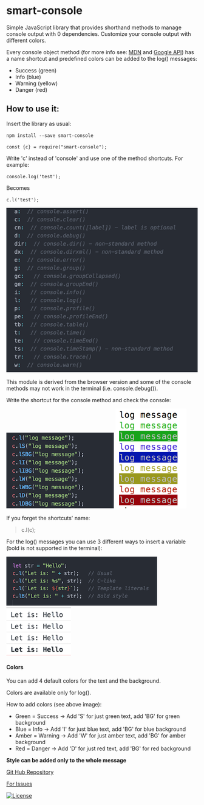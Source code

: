 # smart-console

Simple JavaScript library that provides shorthand methods to manage console output with 0 dependencies. Customize your console output with different colors.

Every console object method (for more info see: [MDN](https://developer.mozilla.org/en/docs/Web/API/console) and
[Google API](https://developers.google.com/web/tools/chrome-devtools/console/console-reference)) has a name shortcut and predefined colors can be added to the log() messages:
* Success   (green)
* Info      (blue)
* Warning   (yellow)
* Danger    (red)


## How to use it:
Insert the library as usual:
```
npm install --save smart-console
```
```
const {c} = require("smart-console");
```
Write 'c' instead of 'console' and use one of the method shortcuts. For example:
```
console.log('test');
```
Becomes
```
c.l('test');
```

![shortcuts results](browser/3.png)

This module is derived from the browser version and some of the console methods may not work in the terminal (i.e. console.debug()).

Write the shortcut for the console method and check the console:

![console logs](browser/6.png)
![console results](browser/7.png)

If you forget the shortcuts' name:
> c.l(c);

For the log() messages you can use 3 different ways to insert a variable (bold is not supported in the terminal):

![shortcuts results](browser/4.png)
![shortcuts results](browser/5.png)

#### Colors
You can add 4 default colors for the text and the background.

Colors are available only for log().

How to add colors (see above image):
* Green = Success -> Add 'S' for just green text, add 'BG' for green background
* Blue = Info -> Add 'I' for just blue text, add 'BG' for blue background
* Amber = Warning -> Add 'W' for just amber text, add 'BG' for amber background
* Red = Danger -> Add 'D' for just red text, add 'BG' for red background

__Style can be added only to the whole message__

[Git Hub Repository](https://github.com/achille1789/smart-console.git)

[For Issues](https://github.com/achille1789/smart-console/issues)

[![License](https://img.shields.io/badge/License-MIT-yellowgreen.svg?style=flat-square)](https://github.com/achille1789/smart-console/blob/master/LICENSE)
